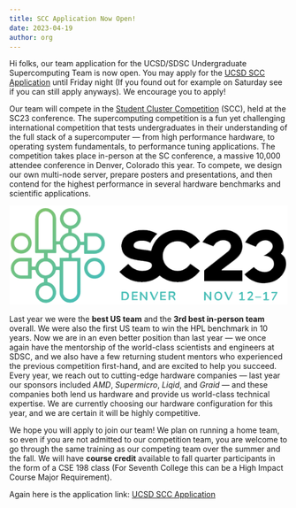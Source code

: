```yaml
---
title: SCC Application Now Open!
date: 2023-04-19
author: org
---
```


Hi folks, our team application for the UCSD/SDSC Undergraduate Supercomputing Team is now open. You may apply for the [UCSD SCC Application](https://na.eventscloud.com/ereg/newreg.php?eventid=746928&.) until Friday night (If you found out for example on Saturday see if you can still apply anyways). We encourage you to apply!

Our team will compete in the [Student Cluster Competition](https://www.studentclustercompetition.us/) (SCC), held at the SC23 conference. The supercomputing competition is a fun yet challenging international competition that tests undergraduates in their understanding of the full stack of a supercomputer — from high performance hardware, to operating system fundamentals, to performance tuning applications. The competition takes place in-person at the SC conference, a massive 10,000 attendee conference in Denver, Colorado this year. To compete, we design our own multi-node server, prepare posters and presentations, and then contend for the highest performance in several hardware benchmarks and scientific applications. 

![image](static/images/SC23Logo.png)

Last year we were the **best US team** and the **3rd best in-person team** overall. We were also the first US team to win the HPL benchmark in 10 years. Now we are in an even better position than last year — we once again have the mentorship of the world-class scientists and engineers at SDSC, and we also have a few returning student mentors who experienced the previous competition first-hand, and are excited to help you succeed. Every year, we reach out to cutting-edge hardware companies — last year our sponsors included *AMD*, *Supermicro*, *Liqid*, and *Graid* — and these companies both lend us hardware and provide us world-class technical expertise. We are currently choosing our hardware configuration for this year, and we are certain it will be highly competitive.

We hope you will apply to join our team! We plan on running a home team, so even if you are not admitted to our competition team, you are welcome to go through the same training as our competing team over the summer and the fall. We will have **course credit** available to fall quarter participants in the form of a CSE 198 class (For Seventh College this can be a High Impact Course Major Requirement).

Again here is the application link: [UCSD SCC Application](https://na.eventscloud.com/ereg/newreg.php?eventid=746928&.)